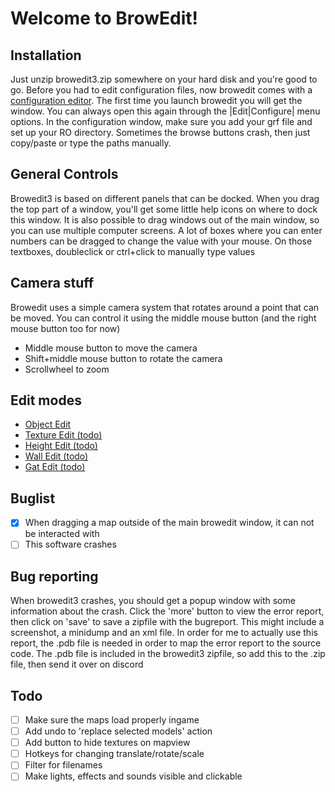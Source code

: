 # Welcome to BrowEdit!

## Installation
Just unzip browedit3.zip somewhere on your hard disk and you're good to go. Before you had to edit configuration files, now browedit comes with a [configuration editor](Configuration.md). The first time you launch browedit you will get the  window. You can always open this again through the |Edit|Configure| menu options. In the configuration window, make sure you add your grf file and set up your RO directory. Sometimes the browse buttons crash, then just copy/paste or type the paths manually.

## General Controls
Browedit3 is based on different panels that can be docked. When you drag the top part of a window, you'll get some little help icons on where to dock this window. It is also possible to drag windows out of the main window, so you can use multiple computer screens. A lot of boxes where you can enter numbers can be dragged to change the value with your mouse. On those textboxes, doubleclick or ctrl+click to manually type values

## Camera stuff
Browedit uses a simple camera system that rotates around a point that can be moved. You can control it using the middle mouse button (and the right mouse button too for now)
* Middle mouse button to move the camera
* Shift+middle mouse button to rotate the camera
* Scrollwheel to zoom

 ## Edit modes
 
* [Object Edit](ObjectEdit.md)
* [Texture Edit (todo)]()
* [Height Edit (todo)]()
* [Wall Edit (todo)]()
* [Gat Edit (todo)]()


## Buglist
* [x] When dragging a map outside of the main browedit window, it can not be interacted with
* [ ] This software crashes

## Bug reporting
When browedit3 crashes, you should get a popup window with some information about the crash. Click the 'more' button to view the error report, then click on 'save' to save a zipfile with the bugreport. This might include a screenshot, a minidump and an xml file. In order for me to actually use this report, the .pdb file is needed in order to map the error report to the source code. The .pdb file is included in the browedit3 zipfile, so add this to the .zip file, then send it over on discord

## Todo
* [ ] Make sure the maps load properly ingame
* [ ] Add undo to 'replace selected models' action
* [ ] Add button to hide textures on mapview
* [ ] Hotkeys for changing translate/rotate/scale
* [ ] Filter for filenames
* [ ] Make lights, effects and sounds visible and clickable
<!--stackedit_data:
eyJoaXN0b3J5IjpbNjI0MjAzNzgzLC0xMzQ0ODE3OTQwLC0yMD
Y4NzEzNjE0LDUzMzU2ODU5OSwxNjk5NDY2MDgxLC0xOTk2OTcz
MjI4LDEyMzg2MzI3NjcsLTM3MjM1MDQ3NCwxMzY3NTM1NzQ5LC
02OTU5MTI5MDQsNTkxMDA1OTAzLC05NTQzNDE0MDIsNzkzNjk4
NjQ4LC01MTg0NTY3NDksLTc3NDIyNTM0NF19
-->